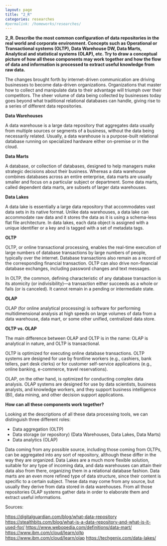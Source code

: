 ```yaml
---
layout: page
title: "2_R"
categories: researches
#permalink: /homeworks/researches/
---
```

<b>2_R. Describe the most common configuration of data repositories in the real world and corporate environment. Concepts such as Operational or Transactional systems (OLTP), Data Warehouse DW, Data Marts, Analytical and statistical systems (OLAP), etc. Try to draw a conceptual picture of how all these components may work together and how the flow of data and information is processed to extract useful knowledge from raw data.</b>

The changes brought forth by internet-driven communication are driving businesses to become data-driven organizations.  Organizations that master how to collect and manipulate data to their advantage will triumph over their competitors. The sheer volume of data being collected by businesses today goes beyond what traditional relational databases can handle, giving rise to a series of different data repositories.

<b>Data Warehouses</b>

A data warehouse is a large data repository that aggregates data usually from multiple sources or segments of a business, without the data being necessarily related.  Usually, a data warehouse is a purpose-built relational database running on specialized hardware either on-premise or in the cloud.

<b>Data Marts</b>

A database, or collection of databases, designed to help managers make strategic decisions about their business. Whereas a data warehouse combines databases across an entire enterprise, data marts are usually smaller and focus on a particular subject or department. Some data marts, called dependent data marts, are subsets of larger data warehouses.

<b>Data Lakes</b>

A data lake is essentially a large data repository that accommodates vast data sets in its native format. Unlike data warehouses, a data lake can accommodate raw data and it stores the data as it is using a schema-less flat file architecture. In data lakes, each data object is assigned with a unique identifier or a key and is tagged with a set of metadata tags.

<b>OLTP</b>

OLTP, or online transactional processing, enables the real-time execution of large numbers of database transactions by large numbers of people, typically over the internet. Database transactions also remain as a record of the corresponding financial transaction. OLTP can also drive non-financial database exchanges, including password changes and text messages.

In OLTP, the common, defining characteristic of any database transaction is its atomicity (or indivisibility)—a transaction either succeeds as a whole or fails (or is canceled). It cannot remain in a pending or intermediate state.

<b>OLAP</b>

OLAP (for online analytical processing) is software for performing multidimensional analysis at high speeds on large volumes of data from a data warehouse, data mart, or some other unified, centralized data store.

<b>OLTP vs. OLAP</b>

The main difference between OLAP and OLTP is in the name: OLAP is analytical in nature, and OLTP is transactional.

OLTP is optimized for executing online database transactions. OLTP systems are designed for use by frontline workers (e.g., cashiers, bank tellers, part desk clerks) or for customer self-service applications (e.g., online banking, e-commerce, travel reservations).

OLAP, on the other hand, is optimized for conducting complex data analysis. OLAP systems are designed for use by data scientists, business analysts, and knowledge workers, and they support business intelligence (BI), data mining, and other decision support applications.

<b>How can all these components work together?</b>

Looking at the descriptions of all these data processing tools, we can distinguish three different roles:

-	Data aggregation (OLTP)
-	Data storage (or repository) (Data Warehouses, Data Lakes, Data Marts)
-	Data analytics (OLAP)

Data coming from any possible source, including those coming from OLTPs, can be aggregated into any sort of repository, although these differ in the way they are organized. Data Lakes are a much more flexible solution, suitable for any type of incoming data, and data warehouses can attain their data also from there, organizing them in a relational database fashion. Data marts are an even more refined type of data structure, since their content is specific to a certain subject. These data may come from any source, but usually they derive from data stored in data warehouses. From all those repositories OLAP systems gather data in order to elaborate them and extract useful informations.


Sources:

https://digitalguardian.com/blog/what-data-repository
https://stealthbits.com/blog/what-is-a-data-repository-and-what-is-it-used-for/
https://www.webopedia.com/definitions/data-mart/
https://www.ibm.com/cloud/learn/oltp
https://www.ibm.com/cloud/learn/olap
https://techgenix.com/data-lakes/



